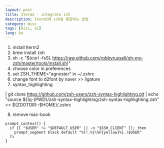```yaml
---
layout: post
title: Iterm2 - integrate zsh
description: Iterm2에 zsh을 통합하는 방법
category: misc
tags: [misc, ai]
lang: ko
---
```


1. install Iterm2
2. brew install zsh
3. sh -c "$(curl -fsSL https://raw.github.com/robbyrussell/oh-my-zsh/master/tools/install.sh)"
4. choose color in preferences
5. set ZSH_THEME="agnoster" in ~/.zshrc
6. change font to d2font by naver >> ligature
7. syntax_highlighting

| git clone https://github.com/zsh-users/zsh-syntax-highlighting.git
| echo "source ${(q-)PWD}/zsh-syntax-highlighting/zsh-syntax-highlighting.zsh" >> ${ZDOTDIR:-$HOME}/.zshrc

8. remove mac-book

```
prompt_context() {
  if [[ "$USER" != "$DEFAULT_USER" || -n "$SSH_CLIENT" ]]; then
    prompt_segment black default "%(!.%{\%F{yellow}%}.)$USER"
  fi
}
```
